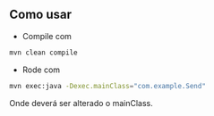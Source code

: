 ## Como usar

* Compile com 

```bash
mvn clean compile
```

* Rode com 

```bash
mvn exec:java -Dexec.mainClass="com.example.Send"
```

Onde deverá ser alterado o mainClass.
